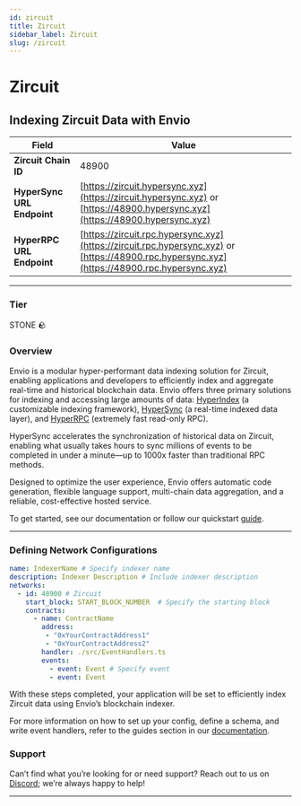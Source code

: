 ```yaml
---
id: zircuit
title: Zircuit
sidebar_label: Zircuit
slug: /zircuit
---
```


# Zircuit

## Indexing Zircuit Data with Envio

| **Field**                     | **Value**                                                                                          |
|-------------------------------|----------------------------------------------------------------------------------------------------|
| **Zircuit Chain ID**     | 48900                                                                                            |
| **HyperSync URL Endpoint**    | [https://zircuit.hypersync.xyz](https://zircuit.hypersync.xyz) or [https://48900.hypersync.xyz](https://48900.hypersync.xyz) |
| **HyperRPC URL Endpoint**     | [https://zircuit.rpc.hypersync.xyz](https://zircuit.rpc.hypersync.xyz) or [https://48900.rpc.hypersync.xyz](https://48900.rpc.hypersync.xyz) |

---

### Tier

STONE 🪨

### Overview

Envio is a modular hyper-performant data indexing solution for Zircuit, enabling applications and developers to efficiently index and aggregate real-time and historical blockchain data. Envio offers three primary solutions for indexing and accessing large amounts of data: [HyperIndex](/docs/HyperIndex/overview) (a customizable indexing framework), [HyperSync](/docs/HyperSync/overview) (a real-time indexed data layer), and [HyperRPC](/docs/HyperRPC/overview-hyperrpc) (extremely fast read-only RPC).

HyperSync accelerates the synchronization of historical data on Zircuit, enabling what usually takes hours to sync millions of events to be completed in under a minute—up to 1000x faster than traditional RPC methods.

Designed to optimize the user experience, Envio offers automatic code generation, flexible language support, multi-chain data aggregation, and a reliable, cost-effective hosted service.

To get started, see our documentation or follow our quickstart [guide](/docs/HyperIndex/contract-import).

---

### Defining Network Configurations

```yaml
name: IndexerName # Specify indexer name
description: Indexer Description # Include indexer description
networks:
  - id: 48900 # Zircuit  
    start_block: START_BLOCK_NUMBER  # Specify the starting block
    contracts:
      - name: ContractName
        address:
         - "0xYourContractAddress1"
         - "0xYourContractAddress2"
        handler: ./src/EventHandlers.ts
        events:
          - event: Event # Specify event
          - event: Event
```

With these steps completed, your application will be set to efficiently index Zircuit data using Envio’s blockchain indexer.

For more information on how to set up your config, define a schema, and write event handlers, refer to the guides section in our [documentation](/docs/HyperIndex/configuration-file).

### Support

Can’t find what you’re looking for or need support? Reach out to us on [Discord](https://discord.com/invite/Q9qt8gZ2fX); we’re always happy to help!

---
